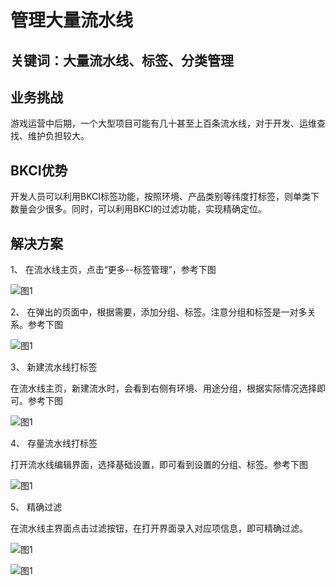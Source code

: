 # 管理大量流水线


## 关键词：大量流水线、标签、分类管理

## 业务挑战

游戏运营中后期，一个大型项目可能有几十甚至上百条流水线，对于开发、运维查找、维护负担较大。

## BKCI优势

开发人员可以利用BKCI标签功能，按照环境、产品类别等纬度打标签，则单类下数量会少很多。同时，可以利用BKCI的过滤功能，实现精确定位。


## 解决方案

1、 在流水线主页，点击“更多--标签管理”，参考下图

![&#x56FE;1](../../../assets/scene-Manage-large-pipelines-a.png)

2、 在弹出的页面中，根据需要，添加分组、标签。注意分组和标签是一对多关系。参考下图

![&#x56FE;1](../../../assets/scene-Manage-large-pipelines-b.png)

3、 新建流水线打标签

在流水线主页，新建流水时，会看到右侧有环境、用途分组，根据实际情况选择即可。参考下图

![&#x56FE;1](../../../assets/scene-Manage-large-pipelines-c.png)

4、 存量流水线打标签

打开流水线编辑界面，选择基础设置，即可看到设置的分组、标签。参考下图

![&#x56FE;1](../../../assets/scene-Manage-large-pipelines-d.png)

5、 精确过滤

在流水线主界面点击过滤按钮，在打开界面录入对应项信息，即可精确过滤。

![&#x56FE;1](../../../assets/scene-Manage-large-pipelines-e.png)

![&#x56FE;1](../../../assets/scene-Manage-large-pipelines-f.png)